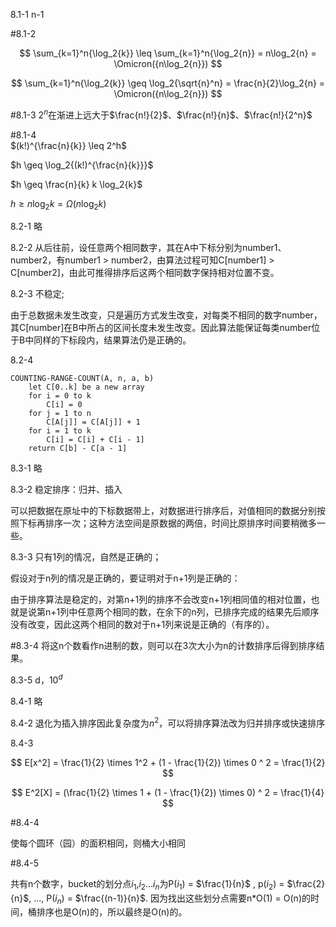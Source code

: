 8.1-1   n-1

#8.1-2   

$$
    \sum_{k=1}^n{\log_2{k}} \leq \sum_{k=1}^n{\log_2{n}} = n\log_2{n} = \Omicron({n\log_2{n}})
$$

$$
    \sum_{k=1}^n{\log_2{k}} \geq \log_2{\sqrt{n}^n} = \frac{n}{2}\log_2{n} = \Omicron({n\log_2{n}})
$$

#8.1-3   $2^n$在渐进上远大于$\frac{n!}{2}$、$\frac{n!}{n}$、$\frac{n!}{2^n}$

#8.1-4   
$(k!)^{\frac{n}{k}} \leq 2^h$

$h \geq \log_2{(k!)^{\frac{n}{k}}}$

$h \geq \frac{n}{k} k \log_2{k}$

$h \geq n \log_2{k} = \Omega(n \log_2{k})$ 

8.2-1 略

8.2-2 从后往前，设任意两个相同数字，其在A中下标分别为number1、number2，有number1 > number2，由算法过程可知C[number1] > C[number2]，由此可推得排序后这两个相同数字保持相对位置不变。

8.2-3 不稳定;

由于总数据未发生改变，只是遍历方式发生改变，对每类不相同的数字number，其C[number]在B中所占的区间长度未发生改变。因此算法能保证每类number位于B中同样的下标段内，结果算法仍是正确的。

8.2-4

```
COUNTING-RANGE-COUNT(A, n, a, b)
    let C[0..k] be a new array    
    for i = 0 to k    
        C[i] = 0        
    for j = 1 to n    
        C[A[j]] = C[A[j]] + 1        
    for i = 1 to k    
        C[i] = C[i] + C[i - 1]
    return C[b] - C[a - 1]
```

8.3-1 略

8.3-2 稳定排序：归并、插入

可以把数据在原址中的下标数据带上，对数据进行排序后，对值相同的数据分别按照下标再排序一次；这种方法空间是原数据的两倍，时间比原排序时间要稍微多一些。

8.3-3 只有1列的情况，自然是正确的；

假设对于n列的情况是正确的，要证明对于n+1列是正确的：

由于排序算法是稳定的，对第n+1列的排序不会改变n+1列相同值的相对位置，也就是说第n+1列中任意两个相同的数，在余下的n列，已排序完成的结果先后顺序没有改变，因此这两个相同的数对于n+1列来说是正确的（有序的）。

#8.3-4 将这n个数看作n进制的数，则可以在3次大小为n的计数排序后得到排序结果。

8.3-5 d，$10 ^ d$

8.4-1 略

8.4-2 退化为插入排序因此复杂度为$n^2$，可以将排序算法改为归并排序或快速排序

8.4-3 

$$
    E[x^2] = \frac{1}{2} \times 1^2 + (1 - \frac{1}{2}) \times 0 ^ 2 = \frac{1}{2}
$$

$$
    E^2[X] = (\frac{1}{2} \times 1 + (1 - \frac{1}{2}) \times 0) ^ 2 = \frac{1}{4}
$$

#8.4-4

使每个圆环（园）的面积相同，则桶大小相同

#8.4-5

共有n个数字，bucket的划分点$i_1$,$i_2$...$i_n$为P($i_1$) = $\frac{1}{n}$ , p($i_2$) = $\frac{2}{n}$, ..., P($i_n$) = $\frac{(n-1)}{n}$. 因为找出这些划分点需要n*O(1) = O(n)的时间，桶排序也是O(n)的，所以最终是O(n)的。